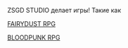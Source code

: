 ZSGD STUDIO делает игры! Такие как

[FAIRYDUST RPG](./fairydust-rpg/corebook/index.md)

[BLOODPUNK RPG](./bloodpunk-rpg/corebook/index.md)